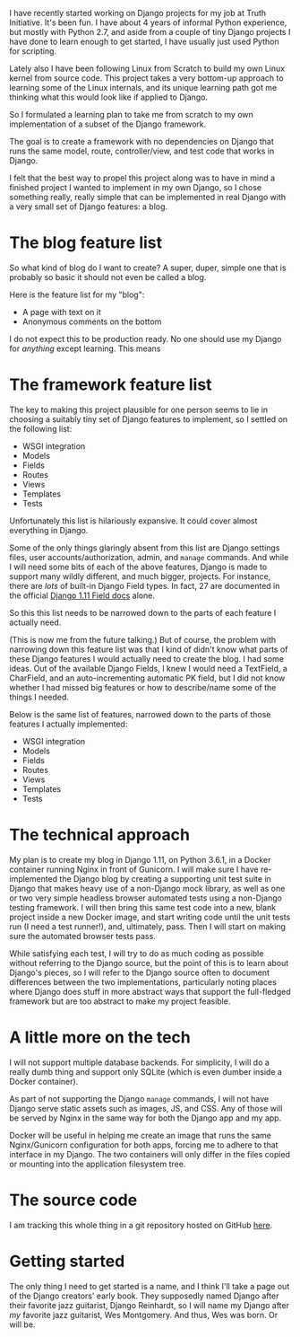 I have recently started working on Django projects for my job at Truth Initiative. It's been fun. I have about 4 years of informal Python experience, but mostly with Python 2.7, and aside from a couple of tiny Django projects I have done to learn enough to get started, I have usually just used Python for scripting.

Lately also I have been following Linux from Scratch to build my own Linux kernel from source code. This project takes a very bottom-up approach to learning some of the Linux internals, and its unique learning path got me thinking what this would look like if applied to Django.

So I formulated a learning plan to take me from scratch to my own implementation of a subset of the Django framework.

The goal is to create a framework with no dependencies on Django that runs the same model, route, controller/view, and test code that works in Django.

I felt that the best way to propel this project along was to have in mind a finished project I wanted to implement in my own Django, so I chose something really, really simple that can be implemented in real Django with a very small set of Django features: a blog.

# The blog feature list

So what kind of blog do I want to create? A super, duper, simple one that is probably so basic it should not even be called a blog.

Here is the feature list for my "blog":

* A page with text on it
* Anonymous comments on the bottom

I do not expect this to be production ready. No one should use my Django for *anything* except learning. This means 

# The framework feature list

The key to making this project plausible for one person seems to lie in choosing a suitably tiny set of Django features to implement, so I settled on the following list:

* WSGI integration
* Models
* Fields
* Routes
* Views
* Templates
* Tests

Unfortunately this list is hilariously expansive. It could cover almost everything in Django.

Some of the only things glaringly absent from this list are Django settings files, user accounts/authorization, admin, and `manage` commands. And while I will need some bits of each of the above features, Django is made to support many wildly different, and much bigger, projects. For instance, there are *lots* of built-in Django Field types. In fact, 27 are documented in the official [Django 1.11 Field docs](https://docs.djangoproject.com/en/1.8/ref/models/fields/) alone.

So this this list needs to be narrowed down to the parts of each feature I actually need.

(This is now me from the future talking.) But of course, the problem with narrowing down this feature list was that I kind of didn't know what parts of these Django features I would actually need to create the blog. I had some ideas. Out of the available Django Fields, I knew I would need a TextField, a CharField, and an auto-incrementing automatic PK field, but I did not know whether I had missed big features or how to describe/name some of the things I needed.

Below is the same list of features, narrowed down to the parts of those features I actually implemented:

* WSGI integration
* Models
* Fields
* Routes
* Views
* Templates
* Tests

# The technical approach

My plan is to create my blog in Django 1.11, on Python 3.6.1, in a Docker container running Nginx in front of Gunicorn. I will make sure I have re-implemented the Django blog by creating a supporting unit test suite in Django that makes heavy use of a non-Django mock library, as well as one or two very simple headless browser automated tests using a non-Django testing framework. I will then bring this same test code into a new, blank project inside a new Docker image, and start writing code until the unit tests run (I need a test runner!), and, ultimately, pass. Then I will start on making sure the automated browser tests pass.

While satisfying each test, I will try to do as much coding as possible without referring to the Django source, but the point of this is to learn about Django's pieces, so I will refer to the Django source often to document differences between the two implementations, particularly noting places where Django does stuff in more abstract ways that support the full-fledged framework but are too abstract to make my project feasible.

# A little more on the tech

I will not support multiple database backends. For simplicity, I will do a really dumb thing and support only SQLite (which is even dumber inside a Docker container).

As part of not supporting the Django `manage` commands, I will not have Django serve static assets such as images, JS, and CSS. Any of those will be served by Nginx in the same way for both the Django app and my app.

Docker will be useful in helping me create an image that runs the same Nginx/Gunicorn configuration for both apps, forcing me to adhere to that interface in my Django. The two containers will only differ in the files copied or mounting into the application filesystem tree.

# The source code

I am tracking this whole thing in a git repository hosted on GitHub [here](https://github.com/eppeters/djangofromscratch).

# Getting started

The only thing I need to get started is a name, and I think I'll take a page out of the Django creators' early book. They supposedly named Django after their favorite jazz guitarist, Django Reinhardt, so I will name my Django after *my* favorite jazz guitarist, Wes Montgomery. And thus, Wes was born. Or will be.


